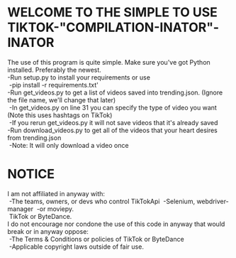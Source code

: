 <!-- Simple README about what order to use the software it and how to modify it -->
<!-- For a new header start the line with a (#) symbol -->
<!-- For a new paragraph press (Enter) twice -->
<!-- For a new line press (Space) twice followed by (Enter) once-->

# WELCOME TO THE SIMPLE TO USE TIKTOK-"COMPILATION-INATOR"-INATOR

The use of this program is quite simple. Make sure you've got Python installed. Preferably the newest.  
-Run setup.py to install your requirements or use  
&nbsp;-pip install -r requirements.txt'  
-Run get_videos.py to get a list of videos saved into trending.json. (Ignore the file name, we'll change that later)  
&nbsp;-In get_videos.py on line 31 you can specify the type of video you want (Note this uses hashtags on TikTok)  
&nbsp;-If you rerun get_videos.py it will not save videos that it's already saved  
-Run download_videos.py to get all of the videos that your heart desires from trending.json  
&nbsp;-Note: It will only download a video once


# NOTICE

I am not affiliated in anyway with:  
&nbsp;-The teams, owners, or devs who control TikTokApi
&nbsp;-Selenium, webdriver-manager
&nbsp;-or moviepy.  
&nbsp;TikTok or ByteDance.  
I do not encourage nor condone the use of this code in anyway that would break or in anyway oppose:  
&nbsp;-The Terms & Conditions or policies of TikTok or ByteDance  
&nbsp;-Applicable copyright laws outside of fair use.
